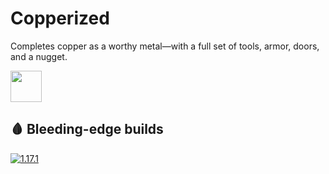 # Copperized
Completes copper as a worthy metal—with a full set of tools, armor, doors, and a nugget.

<img src="https://onvoid.net/copperized/logo.png" height="50px" />

## 🩸 Bleeding-edge builds
[![1.17.1](https://github.com/onVoid/Copperized/actions/workflows/build-1.18.1.yml/badge.svg?branch=1.18.1)](https://github.com/onVoid/Copperized/actions?query=branch%3A1.17.1)
